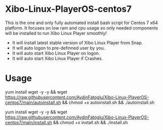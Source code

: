 # Xibo-Linux-PlayerOS-centos7

This is the one and only fully automated install bash script for Centos 7 x64 platform.
It focuses on low ram and cpu usage so only needed components will be installed to run Xibo Linux Player smoothly!

- It will install latest stable version of Xibo Linux Player from Snap.
- It will auto logon to pre-definned user by you.
- It will auto start Xibo Linux Player on logon.
- It will auto start Xibo Linux Player if Crashes.


# Usage

yum install wget -y -y && wget https://raw.githubusercontent.com/AydinFatoglu/Xibo-Linux-PlayerOS-centos7/main/autoinstall.sh && chmod +x autoinstall.sh && ./autoinstall.sh

yum install wget -y -y && wget https://raw.githubusercontent.com/AydinFatoglu/Xibo-Linux-PlayerOS-centos7/main/install.sh && chmod +x install.sh && ./install.sh
